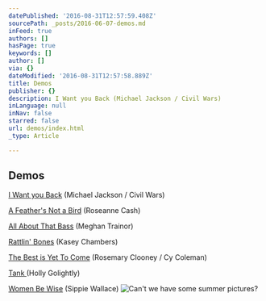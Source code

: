 ```yaml
---
datePublished: '2016-08-31T12:57:59.408Z'
sourcePath: _posts/2016-06-07-demos.md
inFeed: true
authors: []
hasPage: true
keywords: []
author: []
via: {}
dateModified: '2016-08-31T12:57:58.889Z'
title: Demos
publisher: {}
description: I Want you Back (Michael Jackson / Civil Wars)
inLanguage: null
inNav: false
starred: false
url: demos/index.html
_type: Article

---
```

## Demos

[I Want you Back][0] (Michael Jackson / Civil Wars)

[A Feather's Not a Bird][1] (Roseanne Cash)

[All About That Bass][2] (Meghan Trainor)

[Rattlin' Bones][3] (Kasey Chambers)

[The Best is Yet To Come][4] (Rosemary Clooney / Cy Coleman)

[Tank ][5](Holly Golightly)

[Women Be Wise][6] (Sippie Wallace)
![Can't we have some summer pictures?](https://the-grid-user-content.s3-us-west-2.amazonaws.com/4aa89493-67a4-4e32-87f0-7108840c5608.jpg)

[0]: https://soundcloud.com/distilled-spirits/i-want-you-back/s-Pm1ee
[1]: https://soundcloud.com/distilled-spirits/a-feathers-not-a-bird/s-xhBHg
[2]: https://soundcloud.com/distilled-spirits/all-about-that-bass/s-gBO5H
[3]: https://soundcloud.com/distilled-spirits/rattlin-bones/s-mZh3p
[4]: https://soundcloud.com/distilled-spirits/the-best-is-yet-to-come/s-L1tre
[5]: https://soundcloud.com/distilled-spirits/tank/s-u4n41
[6]: https://soundcloud.com/distilled-spirits/women-be-wise/s-orhIY